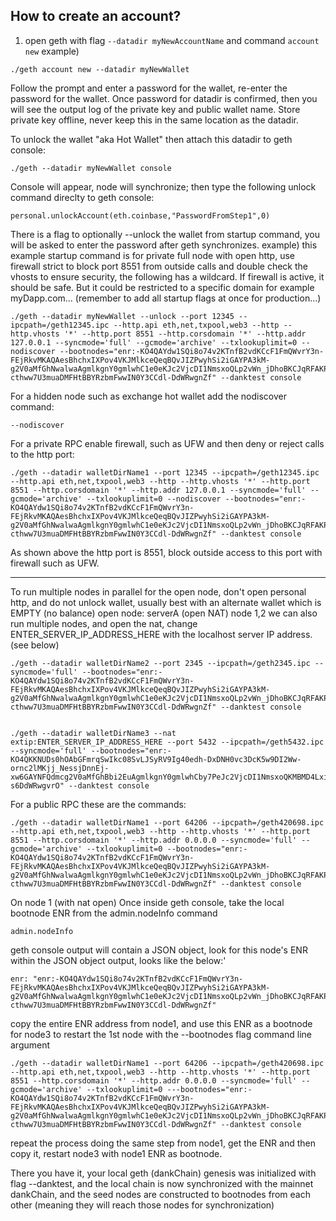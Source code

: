 
## How to create an account? 
1) open geth with flag ```--datadir myNewAccountName``` and command ```account new```
example)
```
./geth account new --datadir myNewWallet
```
Follow the prompt and enter a password for the wallet, re-enter the password for the wallet.
Once password for datadir is confirmed, then you will see the output log of the private key and public wallet name. Store private key offline, never keep this in the same location as the datadir. 

To unlock the wallet "aka Hot Wallet" then attach this datadir to geth console:
```
./geth --datadir myNewWallet console
```
Console will appear, node will synchronize; then type the following unlock command direclty to geth console:
```
personal.unlockAccount(eth.coinbase,"PasswordFromStep1",0)
```

There is a flag to optionally --unlock the wallet from startup command, you will be asked to enter the password after geth synchronizes.
example) this example startup command is for private full node with open http, use firewall strict to block port 8551 from outside calls and double check the vhosts to ensure security, the following has a wildcard. If firewall is active, it should be safe. But it could be restricted to a specific domain for example myDapp.com... (remember to add all startup flags at once for production...)
```
./geth --datadir myNewWallet --unlock --port 12345 --ipcpath=/geth12345.ipc --http.api eth,net,txpool,web3 --http --http.vhosts '*' --http.port 8551 --http.corsdomain '*' --http.addr 127.0.0.1 --syncmode='full' --gcmode='archive' --txlookuplimit=0 --nodiscover --bootnodes="enr:-KO4QAYdw1SQi8o74v2KTnfB2vdKCcF1FmQWvrY3n-FEjRkvMKAQAesBhchxIXPov4VKJMlkceQeqBQvJIZPwyhSi2iGAYPA3kM-g2V0aMfGhNwalwaAgmlkgnY0gmlwhC1e0eKJc2VjcDI1NmsxoQLp2vWn_jDhoBKCJqRFAKPbH4-cthww7U3muaDMFHtBBYRzbmFwwIN0Y3CCdl-DdWRwgnZf" --danktest console
```

For a hidden node such as exchange hot wallet add the nodiscover command:
```
--nodiscover 
```

For a private RPC enable firewall, such as UFW and then deny or reject calls to the http port:

```
./geth --datadir walletDirName1 --port 12345 --ipcpath=/geth12345.ipc --http.api eth,net,txpool,web3 --http --http.vhosts '*' --http.port 8551 --http.corsdomain '*' --http.addr 127.0.0.1 --syncmode='full' --gcmode='archive' --txlookuplimit=0 --nodiscover --bootnodes="enr:-KO4QAYdw1SQi8o74v2KTnfB2vdKCcF1FmQWvrY3n-FEjRkvMKAQAesBhchxIXPov4VKJMlkceQeqBQvJIZPwyhSi2iGAYPA3kM-g2V0aMfGhNwalwaAgmlkgnY0gmlwhC1e0eKJc2VjcDI1NmsxoQLp2vWn_jDhoBKCJqRFAKPbH4-cthww7U3muaDMFHtBBYRzbmFwwIN0Y3CCdl-DdWRwgnZf" --danktest console
```
As shown above the http port is 8551, block outside access to this port with firewall such as UFW.

_____________________________________

To run multiple nodes in parallel 
for the open node, don't open personal http, and do not unlock wallet, usually best with an alternate wallet which is EMPTY (no balance)
open node: serverA (open NAT)
node 1,2
we can also run multiple nodes, and open the nat, change ENTER_SERVER_IP_ADDRESS_HERE with the localhost server IP address.(see below)
```
./geth --datadir walletDirName2 --port 2345 --ipcpath=/geth2345.ipc --syncmode='full' --bootnodes="enr:-KO4QAYdw1SQi8o74v2KTnfB2vdKCcF1FmQWvrY3n-FEjRkvMKAQAesBhchxIXPov4VKJMlkceQeqBQvJIZPwyhSi2iGAYPA3kM-g2V0aMfGhNwalwaAgmlkgnY0gmlwhC1e0eKJc2VjcDI1NmsxoQLp2vWn_jDhoBKCJqRFAKPbH4-cthww7U3muaDMFHtBBYRzbmFwwIN0Y3CCdl-DdWRwgnZf" --danktest console


./geth --datadir walletDirName3 --nat extip:ENTER_SERVER_IP_ADDRESS_HERE --port 5432 --ipcpath=/geth5432.ipc --syncmode='full' --bootnodes="enr:-KO4QKKNUDs0hOAbGFmrqSwIkc08SvLJSyRV9Ig40edh-DxDNH0vc3DcK5w9DI2Ww-ornc2lMKjj_NessjDnnEj-xw6GAYNFQdmcg2V0aMfGhBbi2EuAgmlkgnY0gmlwhCby7PeJc2VjcDI1NmsxoQKMBMD4LxidDE9A5n6d_PwcZFtUThMTdQKa2cvxequHqYRzbmFwwIN0Y3CC-s6DdWRwgvrO" --danktest console
```

For a public RPC these are the commands:
```
./geth --datadir walletDirName1 --port 64206 --ipcpath=/geth420698.ipc --http.api eth,net,txpool,web3 --http --http.vhosts '*' --http.port 8551 --http.corsdomain '*' --http.addr 0.0.0.0 --syncmode='full' --gcmode='archive' --txlookuplimit=0 --bootnodes="enr:-KO4QAYdw1SQi8o74v2KTnfB2vdKCcF1FmQWvrY3n-FEjRkvMKAQAesBhchxIXPov4VKJMlkceQeqBQvJIZPwyhSi2iGAYPA3kM-g2V0aMfGhNwalwaAgmlkgnY0gmlwhC1e0eKJc2VjcDI1NmsxoQLp2vWn_jDhoBKCJqRFAKPbH4-cthww7U3muaDMFHtBBYRzbmFwwIN0Y3CCdl-DdWRwgnZf" --danktest console
```

On node 1 (with nat open) 
Once inside geth console, take the local bootnode ENR from the admin.nodeInfo command
```
admin.nodeInfo
```

geth console output will contain a JSON object, look for this node's ENR within the JSON object output, looks like the below:'
```
enr: "enr:-KO4QAYdw1SQi8o74v2KTnfB2vdKCcF1FmQWvrY3n-FEjRkvMKAQAesBhchxIXPov4VKJMlkceQeqBQvJIZPwyhSi2iGAYPA3kM-g2V0aMfGhNwalwaAgmlkgnY0gmlwhC1e0eKJc2VjcDI1NmsxoQLp2vWn_jDhoBKCJqRFAKPbH4-cthww7U3muaDMFHtBBYRzbmFwwIN0Y3CCdl-DdWRwgnZf"
```

copy the entire ENR address from node1, and use this ENR as a bootnode for node3 to restart the 1st node with the --bootnodes flag command line argument
```
./geth --datadir walletDirName1 --port 64206 --ipcpath=/geth420698.ipc --http.api eth,net,txpool,web3 --http --http.vhosts '*' --http.port 8551 --http.corsdomain '*' --http.addr 0.0.0.0 --syncmode='full' --gcmode='archive' --txlookuplimit=0 ---bootnodes="enr:-KO4QAYdw1SQi8o74v2KTnfB2vdKCcF1FmQWvrY3n-FEjRkvMKAQAesBhchxIXPov4VKJMlkceQeqBQvJIZPwyhSi2iGAYPA3kM-g2V0aMfGhNwalwaAgmlkgnY0gmlwhC1e0eKJc2VjcDI1NmsxoQLp2vWn_jDhoBKCJqRFAKPbH4-cthww7U3muaDMFHtBBYRzbmFwwIN0Y3CCdl-DdWRwgnZf" --danktest console
```

repeat the process doing the same step from node1, get the ENR and then copy it, restart node3 with node1 ENR as bootnode.

There you have it, your local geth (dankChain) genesis was initialized with flag --danktest, and the local chain is now synchronized with the mainnet dankChain, and the seed nodes are constructed to bootnodes from each other (meaning they will reach those nodes for synchronization)
